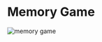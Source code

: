 # Memory Game
![memory game](https://github.com/Aya-Adel-Mohamed/MemoryGame/assets/115530179/47266489-5197-4f71-be5b-2623c327f053)
